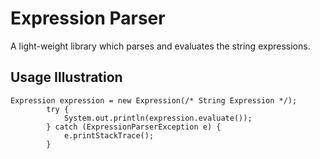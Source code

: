 # Expression Parser
A light-weight library which parses and evaluates the string expressions.  
## Usage Illustration
```
Expression expression = new Expression(/* String Expression */);  
        try {  
            System.out.println(expression.evaluate());  
        } catch (ExpressionParserException e) {  
            e.printStackTrace();  
        }        
```